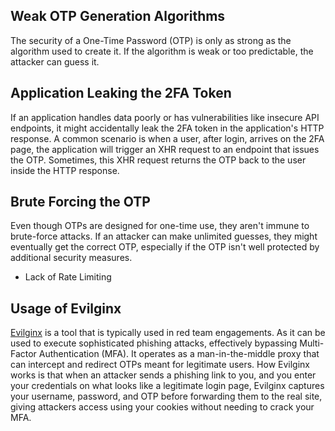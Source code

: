 ## Weak OTP Generation Algorithms
The security of a One-Time Password (OTP) is only as strong as the algorithm used to create it. If the algorithm is weak or too predictable, the attacker can guess it.
## Application Leaking the 2FA Token
If an application handles data poorly or has vulnerabilities like insecure API endpoints, it might accidentally leak the 2FA token in the application's HTTP response.
A common scenario is when a user, after login, arrives on the 2FA page, the application will trigger an XHR request to an endpoint that issues the OTP. Sometimes, this XHR request returns the OTP back to the user inside the HTTP response.
## Brute Forcing the OTP
Even though OTPs are designed for one-time use, they aren't immune to brute-force attacks. If an attacker can make unlimited guesses, they might eventually get the correct OTP, especially if the OTP isn't well protected by additional security measures.
- Lack of Rate Limiting
## Usage of Evilginx
[Evilginx](https://github.com/kgretzky/evilginx2) is a tool that is typically used in red team engagements. As it can be used to execute sophisticated phishing attacks, effectively bypassing Multi-Factor Authentication (MFA). It operates as a man-in-the-middle proxy that can intercept and redirect OTPs meant for legitimate users.
How Evilginx works is that when an attacker sends a phishing link to you, and you enter your credentials on what looks like a legitimate login page, Evilginx captures your username, password, and OTP before forwarding them to the real site, giving attackers access using your cookies without needing to crack your MFA.